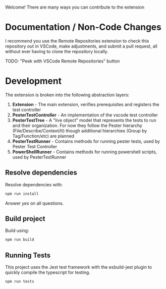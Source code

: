 Welcome! There are many ways you can contribute to the extension

# Documentation / Non-Code Changes

I recommend you use the Remote Repositories extension to check this repository out in VSCode, make adjustments, and
submit a pull request, all without ever having to clone the repository locally.

TODO: "Peek with VSCode Remote Repositories" button

# Development

The extension is broken into the following abstraction layers:

1. **Extension** - The main extension, verifies prerequisites and registers the test controller
1. **PesterTestController** - An implementation of the vscode test controller
1. **PesterTestTree** - A "live object" model that represents the tests to run and their organization. For now they follow
   the Pester hierarchy (File/Describe/Context/It) though additional hierarchies (Group by Tag/Function/etc) are planned
1. **PesterTestRunner** - Contains methods for running pester tests, used by Pester Test Controller
1. **PowerShellRunner** - Contains methods for running powershell scripts, used by PesterTestRunner

## Resolve dependencies

Resolve dependencies with:

```bash
npm run install
```

Answer _yes_  on all questions.

## Build project

Build using:

```bash
npm run build
```

## Running Tests

This project uses the Jest test framework with the esbuild-jest plugin to quickly compile the typescript for testing.

```bash
npm run tests
```
